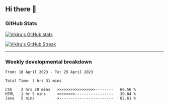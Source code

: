 ## Hi there 👋

### GitHub Stats

[![Vikiru's GitHub stats](https://github-readme-stats.vercel.app/api?username=vikiru&theme=nightowl&include_all_commits=true&count_private=true&hide=stars,contribs&show_icons=true)](https://github.com/anuraghazra/github-readme-stats)

[![Vikiru's GitHub Streak](https://streak-stats.demolab.com/?user=vikiru&theme=nightowl&hide_border=true&date_format=M%20j%5B%2C%20Y%5D)](https://github.com/DenverCoder1/github-readme-streak-stats)

---

### Weekly developmental breakdown

<!--START_SECTION:waka-->

```text
From: 18 April 2023 - To: 25 April 2023

Total Time: 3 hrs 31 mins

CSS    2 hrs 20 mins   >>>>>>>>>>>>>>>>>--------   66.56 %
HTML   1 hr 5 mins     >>>>>>>>-----------------   30.84 %
Java   5 mins          >------------------------   02.61 %
```

<!--END_SECTION:waka-->
